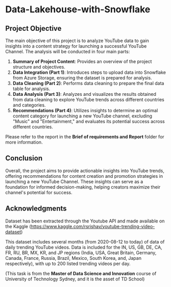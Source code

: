 # Data-Lakehouse-with-Snowflake

## Project Objective
The main objective of this project is to analyze YouTube data to gain insights into a content strategy for launching a successful YouTube Channel. The analysis will be conducted in four main parts:

1. **Summary of Project Content**: Provides an overview of the project structure and objectives.
2. **Data Integration (Part 1)**: Introduces steps to upload data into Snowflake from Azure Storage, ensuring the dataset is prepared for analysis.
3. **Data Cleaning (Part 2)**: Performs data cleaning to prepare the final data table for analysis.
4. **Data Analysis (Part 3)**: Analyzes and visualizes the results obtained from data cleaning to explore YouTube trends across different countries and categories.
5. **Recommendations (Part 4)**: Utilizes insights to determine an optimal content category for launching a new YouTube channel, excluding "Music" and "Entertainment," and evaluates its potential success across different countries.

Please refer to the report in the **Brief of requirements and Report** folder for more information.

## Conclusion
Overall, the project aims to provide actionable insights into YouTube trends, offering recommendations for content creation and promotion strategies in launching a new YouTube Channel. These insights can serve as a foundation for informed decision-making, helping creators maximize their channel's potential for success.

## Acknowledgments

Dataset has been extracted through the Youtube API and made available on the Kaggle (https://www.kaggle.com/rsrishav/youtube-trending-video-dataset)

This dataset includes several months (from 2020-08-12 to today) of data of daily trending YouTube videos. Data is included for the IN, US, GB, DE, CA, FR, RU, BR, MX, KR, and JP regions (India, USA, Great Britain, Germany, Canada, France, Russia, Brazil, Mexico, South Korea, and, Japan respectively), with up to 200 listed trending videos per day.

(This task is from the **Master of Data Science and Innovation** course of University of Technology Sydney, and it is the asset of TD School)
